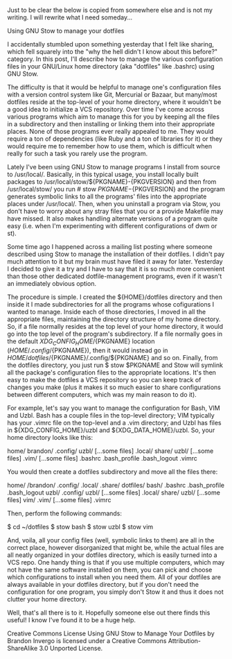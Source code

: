Just to be clear the below is copied from somewhere else and is not my writing. I will rewrite what I need someday...


Using GNU Stow to manage your dotfiles

I accidentally stumbled upon something yesterday that I felt like sharing, which fell squarely into the "why the hell didn't I know about this before?" category. In this post, I'll describe how to manage the various configuration files in your GNU/Linux home directory (aka "dotfiles" like .bashrc) using GNU Stow.

The difficulty is that it would be helpful to manage one's configuration files with a version control system like Git, Mercurial or Bazaar, but many/most dotfiles reside at the top-level of your home directory, where it wouldn't be a good idea to initialize a VCS repository. Over time I've come across various programs which aim to manage this for you by keeping all the files in a subdirectory and then installing or linking them into their appropriate places. None of those programs ever really appealed to me. They would require a ton of dependencies (like Ruby and a ton of libraries for it) or they would require me to remember how to use them, which is difficult when really for such a task you rarely use the program.

Lately I've been using GNU Stow to manage programs I install from source to /usr/local/. Basically, in this typical usage, you install locally built packages to /usr/local/stow/${PKGNAME}-{PKGVERSION} and then from /usr/local/stow/ you run # stow ${PKGNAME}-${PKGVERSION} and the program generates symbolic links to all the programs' files into the appropriate places under /usr/local/. Then, when you uninstall a program via Stow, you don't have to worry about any stray files that you or a provide Makefile may have missed. It also makes handling alternate versions of a program quite easy (i.e. when I'm experimenting with different configurations of dwm or st).

Some time ago I happened across a mailing list posting where someone described using Stow to manage the installation of their dotfiles. I didn't pay much attention to it but my brain must have filed it away for later. Yesterday I decided to give it a try and I have to say that it is so much more convenient than those other dedicated dotfile-management programs, even if it wasn't an immediately obvious option.

The procedure is simple. I created the ${HOME}/dotfiles directory and then inside it I made subdirectories for all the programs whose cofigurations I wanted to manage. Inside each of those directories, I moved in all the appropriate files, maintaining the directory structure of my home directory. So, if a file normally resides at the top level of your home directory, it would go into the top level of the program's subdirectory. If a file normally goes in the default ${XDG_CONFIG_HOME}/${PKGNAME} location (${HOME}/.config/${PKGNAME}), then it would instead go in ${HOME}/dotfiles/${PKGNAME}/.config/${PKGNAME} and so on. Finally, from the dotfiles directory, you just run $ stow $PKGNAME and Stow will symlink all the package's configuration files to the appropriate locations. It's then easy to make the dotfiles a VCS repository so you can keep track of changes you make (plus it makes it so much easier to share configurations between different computers, which was my main reason to do it).

For example, let's say you want to manage the configuration for Bash, VIM and Uzbl. Bash has a couple files in the top-level directory; VIM typically has your .vimrc file on the top-level and a .vim directory; and Uzbl has files in ${XDG_CONFIG_HOME}/uzbl and ${XDG_DATA_HOME}/uzbl. So, your home directory looks like this:

home/
    brandon/
        .config/
            uzbl/
                [...some files]
        .local/
            share/
                uzbl/
                    [...some files]
        .vim/
            [...some files]
        .bashrc
        .bash_profile
        .bash_logout
        .vimrc

You would then create a dotfiles subdirectory and move all the files there:

home/
    /brandon/
        .config/
        .local/
            .share/
        dotfiles/
            bash/
                .bashrc
                .bash_profile
                .bash_logout
            uzbl/
                .config/
                    uzbl/
                        [...some files]
                .local/
                    share/
                        uzbl/
                            [...some files]
            vim/
                .vim/
                    [...some files]
                .vimrc

Then, perform the following commands:

$ cd ~/dotfiles
$ stow bash
$ stow uzbl
$ stow vim

And, voila, all your config files (well, symbolic links to them) are all in the correct place, however disorganized that might be, while the actual files are all neatly organized in your dotfiles directory, which is easily turned into a VCS repo. One handy thing is that if you use multiple computers, which may not have the same software installed on them, you can pick and choose which configurations to install when you need them. All of your dotfiles are always available in your dotfiles directory, but if you don't need the configuration for one program, you simply don't Stow it and thus it does not clutter your home directory.

Well, that's all there is to it. Hopefully someone else out there finds this useful! I know I've found it to be a huge help.

Creative Commons License
Using GNU Stow to Manage Your Dotfiles by Brandon Invergo is licensed under a Creative Commons Attribution-ShareAlike 3.0 Unported License.
